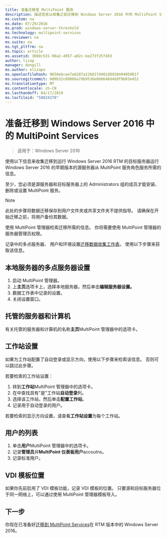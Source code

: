 ```yaml
---
title: 准备迁移至 MultiPoint 服务
description: 描述信息以收集之前迁移到 Windows Server 2016 中的 MultiPoint Services
ms.custom: na
ms.date: 07/29/2016
ms.prod: windows-server-threshold
ms.technology: multipoint-services
ms.reviewer: na
ms.suite: na
ms.tgt_pltfrm: na
ms.topic: article
ms.assetid: 3060c531-98a2-4957-a02c-be273f25f493
author: lizap
manager: dongill
ms.author: elizapo
ms.openlocfilehash: 9650ebcae7e6207a226617d401d892049405901f
ms.sourcegitcommit: 0d0b32c8986ba7db9536e0b8648d4ddf9b03e452
ms.translationtype: MT
ms.contentlocale: zh-CN
ms.lasthandoff: 04/17/2019
ms.locfileid: "59824378"
---
```

# <a name="prepare-to-migrate-to-multipoint-services-in-windows-server-2016"></a>准备迁移到 Windows Server 2016 中的 MultiPoint Services

>适用于：Windows Server 2016

使用以下信息来收集迁移到运行 Windows Server 2016 RTM 的目标服务器运行 Windows Server 2016 的早期版本的源服务器从 MultiPoint 服务角色服务所需的信息。

至少，您必须是源服务器和目标服务器上的 Administrators 组的成员才能安装、 删除或设置 MultiPoint 服务。

>[!NOTE]
> 此处的步骤将数据迁移保存到用户文件夹或共享文件夹不提供指导。 请确保在开始迁移之前，将用户备份其数据。

使用 MultiPoint 管理器检索迁移所需的信息。 你将需要使用 MultiPoint 管理器的服务器管理员权限。

记录中的多点服务器、 用户和环境设置[迁移数据收集工作表](multipoint-services-migration-worksheet.md)。 使用以下步骤来获取该信息。

## <a name="multipoint-server-settings-for-the-local-server"></a>本地服务器的多点服务器设置
1. 启动 MultiPoint 管理器。
2. 上**主页**选项卡上，选择本地服务器，然后单击**编辑服务器设置。**
3. 数据工作表中记录的设置。
4. 关闭设置窗口。

## <a name="managed-servers-and-computers"></a>托管的服务器和计算机

有关托管的服务器和计算机的名称**主页**MultiPoint 管理器中的选项卡。

## <a name="station-settings"></a>工作站设置
如果为工作站配置了自动登录或显示方向，使用以下步骤来检索该信息。 否则可以跳过此步骤。

若要检索的工作站设置：

1. 转到**工作站**MultiPoint 管理器中的选项卡。
2. 在中查找具有"是"工作站**自动登录**列。
3. 选择该工作站，然后单击**配置工作站**。
4. 记录用于自动登录的用户。

若要检索的显示方向设置，请查看**工作站设置**为每个工作站。

## <a name="list-of-users"></a>用户的列表
1. 单击**用户**MultiPoint 管理器中的选项卡。
2. 记录**管理员**并**MultiPoint 仪表板用户**accoutns。
3. 记录标准用户。

## <a name="vdi-template-location"></a>VDI 模板位置
 如果你先前启用了 VDI 模板功能，记录 VDI 模板的位置。 只要源和目标服务器位于同一网络上，可以通过使用 MultiPoint 管理器模板导入。
 
## <a name="next-step"></a>下一步
你现在已准备好[迁移到 MultiPoint Services](multipoint-services-migration-steps.md)在 RTM 版本中的 Windows Server 2016。